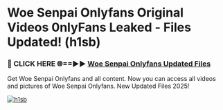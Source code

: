 # Woe Senpai Onlyfans Original Videos 0nlyFans Leaked - Files Updated! (h1sb)

<h3>🔴 CLICK HERE 🌐==►► <a href="https://tinyurl.com/x26r9saj" rel="nofollow">Woe Senpai Onlyfans Updated Files</a></h3>

Get Woe Senpai Onlyfans and all content. Now you can access all videos and pictures of Woe Senpai Onlyfans. New Updated Files 2025!

[![h1sb](https://i.imgur.com/LkgZPqh.gif)](https://tinyurl.com/x26r9saj)
